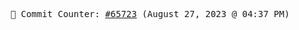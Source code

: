 <p align="center">
    <samp>
        📮 Commit Counter: <a href="https://github.com/Javascript-void0/Javascript-void0/commits/main">#65723</a> (August 27, 2023 @ 04:37 PM)
    </samp>
</p>